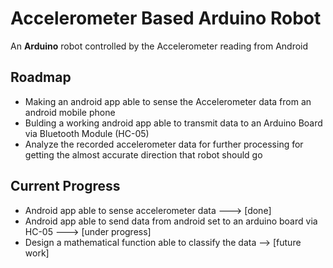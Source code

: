 # Accelerometer Based Arduino Robot
An **Arduino** robot controlled by the Accelerometer reading from Android

## Roadmap
* Making an android app able to sense the Accelerometer data from an android mobile phone
* Bulding a working android app able to transmit data to an Arduino Board via Bluetooth Module (HC-05)
* Analyze the recorded accelerometer data for further processing for getting the almost accurate direction that robot should go

## Current Progress
* Android app able to sense accelerometer data ---> [done]
* Android app able to send data from android set to an arduino board via HC-05 ---> [under progress]
* Design a mathematical function able to classify the data --> [future work]
